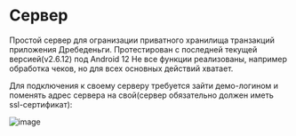 # Сервер
Простой сервер для огранизации приватного хранилища транзакций приложения Дребеденьги. 
Протестирован с последней текущей версией(v2.6.12) под Android 12
Не все функции реализованы, например обработка чеков, но для всех основных действий хватает.

Для подключения к своему серверу требуется зайти демо-логином и поменять адрес сервера на свой(сервер обязательно должен иметь ssl-сертификат):

![image](https://user-images.githubusercontent.com/15323451/174899714-ebdfb6cd-fc2a-4d8c-bab9-b52baa2834b7.png)

